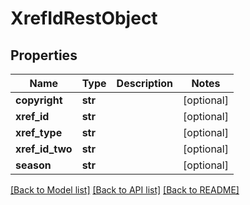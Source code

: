 # XrefIdRestObject

## Properties
Name | Type | Description | Notes
------------ | ------------- | ------------- | -------------
**copyright** | **str** |  | [optional] 
**xref_id** | **str** |  | [optional] 
**xref_type** | **str** |  | [optional] 
**xref_id_two** | **str** |  | [optional] 
**season** | **str** |  | [optional] 

[[Back to Model list]](../README.md#documentation-for-models) [[Back to API list]](../README.md#documentation-for-api-endpoints) [[Back to README]](../README.md)

